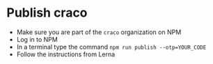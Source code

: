 # Publish craco

- Make sure you are part of the `craco` organization on NPM
- Log in to NPM
- In a terminal type the command `npm run publish --otp=YOUR_CODE`
- Follow the instructions from Lerna

